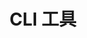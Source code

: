 ---
title: "CLI 工具"
linkTitle: "CLI 工具"
weight: 3
type: docs
description: >
  ChaosBlade CLI 工具使用文档。
---